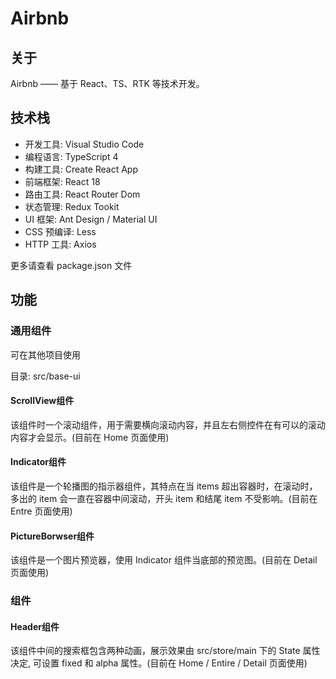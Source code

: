 # Airbnb

## 关于

Airbnb —— 基于 React、TS、RTK 等技术开发。

## 技术栈

* 开发工具: Visual Studio Code
* 编程语言: TypeScript 4
* 构建工具: Create React App
* 前端框架: React 18
* 路由工具: React Router Dom
* 状态管理: Redux Tookit
* UI 框架:  Ant Design / Material UI
* CSS 预编译: Less
* HTTP 工具: Axios

更多请查看 package.json 文件

## 功能

### 通用组件

可在其他项目使用

目录: src/base-ui

#### ScrollView组件

该组件时一个滚动组件，用于需要横向滚动内容，并且左右侧控件在有可以的滚动内容才会显示。(目前在 Home 页面使用)

#### Indicator组件

该组件是一个轮播图的指示器组件，其特点在当 items 超出容器时，在滚动时，多出的 item 会一直在容器中间滚动，开头 item 和结尾 item 不受影响。(目前在 Entre 页面使用)

#### PictureBorwser组件

该组件是一个图片预览器，使用 Indicator 组件当底部的预览图。(目前在 Detail 页面使用)

### 组件

#### Header组件

该组件中间的搜索框包含两种动画，展示效果由 src/store/main 下的 State 属性决定, 可设置 fixed 和 alpha 属性。(目前在 Home / Entire / Detail 页面使用)

























